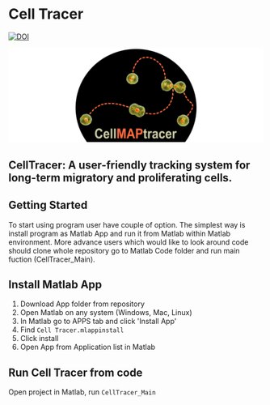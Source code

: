 # Cell Tracer

[![DOI](https://zenodo.org/badge/249989991.svg)](https://zenodo.org/badge/latestdoi/249989991)

![CellTracer](CellMAPtracerLogo.png)

## CellTracer: A user-friendly tracking system for long-term migratory and proliferating cells.  

## Getting Started
To start using program user have couple of option. The simplest way is install program as Matlab App and run it from Matlab within Matlab environment. More advance users which would like to look around code should clone whole repository go to Matlab Code folder and run main fuction (CellTracer_Main). 

## Install Matlab App
1. Download App folder from repository  
2. Open Matlab on any system (Windows, Mac, Linux)  
3. In Matlab go to APPS tab and click 'Install App'  
4. Find  ```Cell Tracer.mlappinstall```  
5. Click install  
6. Open App from Application list in Matlab  

## Run Cell Tracer from code
Open project in Matlab, run ```CellTracer_Main```
